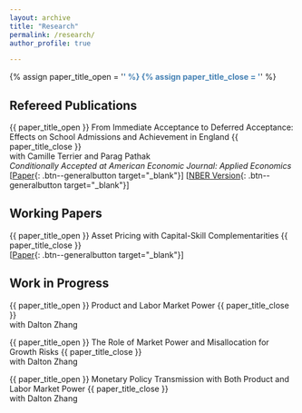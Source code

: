 ```yaml
---
layout: archive
title: "Research"
permalink: /research/
author_profile: true

---
```


{% assign paper_title_open = '<span style="color:#4682B4; font-weight:bold !important;">' %}
{% assign paper_title_close = '</span>' %}

## Refereed Publications

{{ paper_title_open }} From Immediate Acceptance to Deferred Acceptance: Effects on School Admissions and Achievement in England {{ paper_title_close }} <br>
with Camille Terrier and Parag Pathak  <br>
*Conditionally Accepted at American Economic Journal: Applied Economics* <br>
[[Paper](https://ren-kevin.github.io/files/working_papers/fpf_ban/DRAFT.pdf){: .btn--generalbutton  target="_blank"}]
[[NBER Version](https://www.nber.org/papers/w29600){: .btn--generalbutton  target="_blank"}]

## Working Papers

{{ paper_title_open }} Asset Pricing with Capital-Skill Complementarities {{ paper_title_close }} <br>
[[Paper](https://ren-kevin.github.io/files/working_papers/second_year_paper/prelim_draft_20230801.pdf){: .btn--generalbutton  target="_blank"}]

## Work in Progress

{{ paper_title_open }} Product and Labor Market Power {{ paper_title_close }} <br>
with Dalton Zhang

{{ paper_title_open }} The Role of Market Power and Misallocation for Growth Risks {{ paper_title_close }} <br>
with Dalton Zhang

{{ paper_title_open }} Monetary Policy Transmission with Both Product and Labor Market Power {{ paper_title_close }} <br>
with Dalton Zhang

<!-- {% if author.googlescholar %}
  You can also find my articles on <u><a href="{{author.googlescholar}}">my Google Scholar profile</a>.</u>
{% endif %}

{% include base_path %}

{% for post in site.publications reversed %}
  {% include archive-single.html %}
{% endfor %} -->
